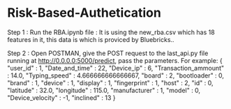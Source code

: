 # Risk-Based-Authetication


Step 1 :  Run the RBA.ipynb file :
          It is using the new_rba.csv which has 18 features in it, this data is which is proviced by Bluebricks..
          
          
          
Step 2 :  Open POSTMAN, give the POST request to the last_api.py file running at http://0.0.0.0:5000/predict, pass the parameters.
For example:
          {
	"user_id" : 1,
        "Date_and_time" : 22,
        "Device_ip" : 6,
        "Transaction_ammount" : 14.0,
        "Typing_speed" : 4.666666666666667,
        "board" : 2,
        "bootloader" : 0,
        "brand" : 1,
        "device" : 1,
        "display" : 1,
        "fingerprint" : 1, 
        "host" : 2,
        "id" : 0,
        "latitude" : 32.0,
        "longitude" : 115.0,
        "manufacturer" : 1,
        "model" : 0,
        "Device_velocity" : -1,
        "inclined" : 13
}
